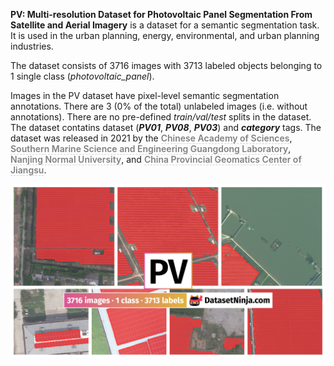 **PV: Multi-resolution Dataset for Photovoltaic Panel Segmentation From Satellite and Aerial Imagery** is a dataset for a semantic segmentation task. It is used in the urban planning, energy, environmental, and urban planning industries. 

The dataset consists of 3716 images with 3713 labeled objects belonging to 1 single class (*photovoltaic_panel*).

Images in the PV dataset have pixel-level semantic segmentation annotations. There are 3 (0% of the total) unlabeled images (i.e. without annotations). There are no pre-defined <i>train/val/test</i> splits in the dataset. The dataset contatins dataset (***PV01***, ***PV08***, ***PV03***) and ***category*** tags. The dataset was released in 2021 by the <span style="font-weight: 600; color: grey; border-bottom: 1px dashed #d3d3d3;">Chinese Academy of Sciences</span>, <span style="font-weight: 600; color: grey; border-bottom: 1px dashed #d3d3d3;">Southern Marine Science and Engineering Guangdong Laboratory</span>, <span style="font-weight: 600; color: grey; border-bottom: 1px dashed #d3d3d3;">Nanjing Normal University</span>, and <span style="font-weight: 600; color: grey; border-bottom: 1px dashed #d3d3d3;">China Provincial Geomatics Center of Jiangsu</span>.

<img src="https://github.com/dataset-ninja/pv/raw/main/visualizations/poster.png">
